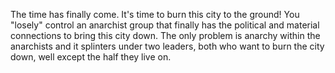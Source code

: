 The time has finally come. It's time to burn this city to the ground! You "losely" control an anarchist group that finally has the political and material connections to bring this city down. The only problem is anarchy within the anarchists and it splinters under two leaders, both who want to burn the city down, well except the half they live on.